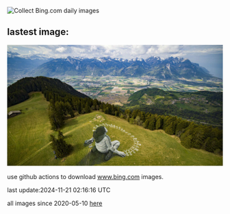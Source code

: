 ![Collect Bing.com daily images](https://github.com/counter2015/bing-daily-images/workflows/Collect%20Bing.com%20daily%20images/badge.svg)
## lastest image:
![](images/img.jpg)

use github actions to download www.bing.com images.

last update:2024-11-21 02:16:16 UTC

all images since 2020-05-10 [here](https://github.com/counter2015/bing-daily-images/tree/master/images) 
